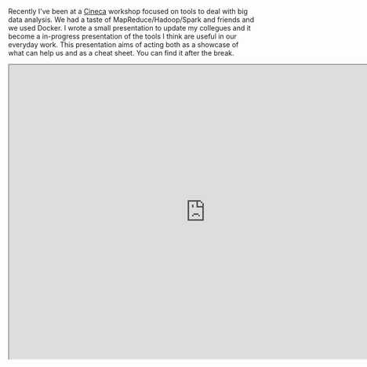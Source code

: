 <!-- 
.. link: 
.. description: 
.. tags: docker, big data
.. date: 2011-11-02
.. title: Not only Big Data
.. slug: not-only-big-data
-->

Recently I've been at a [Cineca](http://www.cineca.it/en) workshop focused on tools to deal with big data analysis. 
We had a taste of MapReduce/Hadoop/Spark and friends and we used Docker.
I wrote a small presentation to update my collegues and it become a in-progress presentation of the tools I think are 
useful in our everyday work. This presentation aims of acting both as a showcase of what can help us and as a cheat sheet.
You can find it after the break.

<!-- TEASER_END -->

<iframe src="http://rawgit.com/brunetto/my-public-talks/master/2014-12-cinecaBigData/index.html" width="800" height="600"></iframe>
